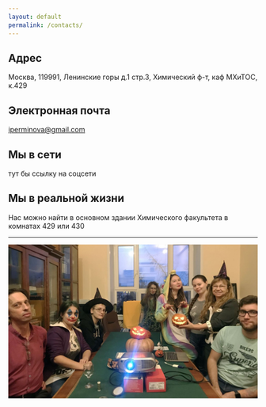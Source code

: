 ```yaml
---
layout: default
permalink: /contacts/
---
```


## Адрес

Москва, 119991, Ленинские горы д.1 стр.3, Химический ф-т, каф МХиТОС, к.429 

## Электронная почта

[iperminova@gmail.com](mailto:iperminova@gmail.com)

## Мы в сети

тут бы ссылку на соцсети

## Мы в реальной жизни

Нас можно найти в основном здании Химического факультета в комнатах 429 или 430
<hr color="white">
<img src="/assets/images/site-logo/429.jpg" />